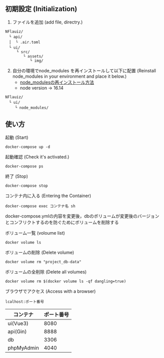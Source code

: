 ## 初期設定 (Initialization)
1. ファイルを追加 (add file, directry.)
```
NFlauiz/
　└ api/
　│  └ .air.toml
　└ ui/
     └ src/
        └ assets/
           └ img/
```

2. 自分の環境でnode_modules を再インストールして以下に配置 (Reinstall node_modules in your environment and place it below.)
    * [node_modulesの再インストール方法](https://zenn.dev/mo_ri_regen/articles/node-modules-article)
    * node version -> 16.14
```
NFlauiz/
　└ ui/
　 　└ node_modules/
```


## 使い方
起動 (Start)
```
docker-compose up -d
```

起動確認 (Check it's activated.)
```
docker-compose ps
```

終了 (Stop)
```
docker-compose stop
```

コンテナ内に入る (Entering the Container)
```
docker-compose exec コンテナ名 sh
```

docker-compose.ymlの内容を変更後，dbのボリュームが変更後のバージョンとコンフリクトするのを防ぐためにボリュームを削除する


ボリューム一覧 (voloume list)
```
docker volume ls
```

ボリュームの削除 (Delete volume)
```
docker volume rm "project_db-data"
```

ボリュームの全削除 (Delete all volumes)
```
docker volume rm $(docker volume ls -qf dangling=true)
```


ブラウザでアクセス (Access with a browser)
```
lcalhost:ポート番号
```
|  コンテナ  |  ポート番号  |
| ---- | ---- |
|  ui(Vue3)  |  8080  |
| api(Gin) | 8888 |
|  db  |  3306  |
|  phpMyAdmin  |  4040  |
